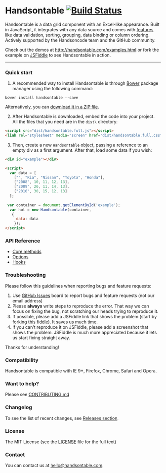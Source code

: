 # Handsontable [![Build Status](https://travis-ci.org/handsontable/handsontable.png?branch=master)](https://travis-ci.org/handsontable/handsontable)

Handsontable is a data grid component with an Excel-like appearance. Built in JavaScript, it integrates with any data source and comes with [features](http://docs.handsontable.com/0.17.0/tutorial-features.html) like data validation, sorting, grouping, data binding or column ordering. Actively supported by the Handsoncode team and the GitHub community.

Check out the demos at http://handsontable.com/examples.html or fork the example on
[JSFiddle](http://jsfiddle.net/js_ziggle/hU6Kz/3228/) to see Handsontable in action.

- - -

### Quick start

1. A recommended way to install Handsontable is through [Bower](http://bower.io/search/?q=handsontable) package manager using the following command:

  `bower install handsontable --save`

  Alternatively, you can [download it in a ZIP file](https://github.com/handsontable/handsontable/archive/master.zip).

2. After Handsontable is downloaded, embed the code into your project. All the files that you need are in the `dist\` directory:

  ```html
  <script src="dist/handsontable.full.js"></script>
  <link rel="stylesheet" media="screen" href="dist/handsontable.full.css">
  ```

3. Then, create a new `Handsontable` object, passing a reference to an empty div as a first argument. After that, load some data if you wish:

  ```html
  <div id="example"></div>

  <script>
    var data = [
      ["", "Kia", "Nissan", "Toyota", "Honda"],
      ["2008", 10, 11, 12, 13],
      ["2009", 20, 11, 14, 13],
      ["2010", 30, 15, 12, 13]
    ];
    
   var container = document.getElementById('example');
    var hot = new Handsontable(container,
     {
       data: data
      });
  </script>
  ```

### API Reference

- [Core methods](http://docs.handsontable.com/Core.html)
- [Options](http://docs.handsontable.com/Options.html)
- [Hooks](http://docs.handsontable.com/Hooks.html)

### Troubleshooting

Please follow this guidelines when reporting bugs and feature requests:

1. Use [GitHub Issues](https://github.com/handsontable/handsontable/issues) board to report bugs and feature requests (not our email address)
2. Please **always** write steps to reproduce the error. That way we can focus on fixing the bug, not scratching our heads trying to reproduce it.
3. If possible, please add a JSFiddle link that shows the problem (start by forking [this fiddle](http://jsfiddle.net/js_ziggle/hU6Kz/3228/)). It saves us much time.
4. If you can't reproduce it on JSFiddle, please add a screenshot that shows the problem. JSFiddle is much more appreciated because it lets us start fixing straight away.

Thanks for understanding!

### Compatibility

Handsontable is compatible with IE 9+, Firefox, Chrome, Safari and Opera.

### Want to help?

Please see [CONTRIBUTING.md](CONTRIBUTING.md)

### Changelog

To see the list of recent changes, see [Releases section](https://github.com/handsontable/handsontable/releases).

### License

The MIT License (see the [LICENSE](https://github.com/handsontable/handsontable/blob/master/LICENSE) file for the full text)

### Contact

You can contact us at hello@handsontable.com.
